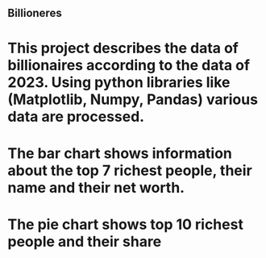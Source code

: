 ## Billioneres

# This project describes the data of billionaires according to the data of 2023. Using python libraries like (Matplotlib, Numpy, Pandas) various data are processed.

# The bar chart shows information about the top 7 richest people, their name and their net worth.
# The pie chart shows top 10 richest people and their share
